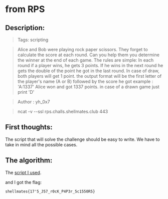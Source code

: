 # from RPS

## Description:

> Tags: scripting

>Alice and Bob were playing rock paper scissors.
They forget to calculate the score at each round.
Can you help them you determine the winner at the end of each game. The rules are simple: In each round if a player wins, he gets 3 points.
If he wins in the next round he gets the double of the point he got in the last round.
In case of draw, both players will get 1 point.
the output format will be the first letter of the player's name (A or B) followed
by the score he got example : 'A:1337' Alice won and got 1337 points.
in case of a drawn game just print 'D'

> Author : yh_0x7

> ncat -v --ssl rps.challs.shellmates.club 443

## First thoughts:

The script that will solve the challenge should be easy to write. We have to take in mind all the possible cases.

## The algorithm:

The [script I used](solve.py).

and I got the flag:
```
shellmates{17'5_J57_r0cK_P4P3r_5c1550R5}
```
